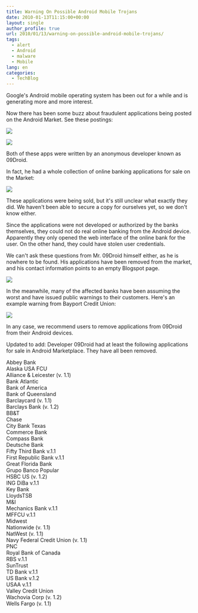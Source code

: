 ```yaml
---
title: Warning On Possible Android Mobile Trojans
date: 2010-01-13T11:15:00+00:00
layout: single
author_profile: true
url: 2010/01/13/warning-on-possible-android-mobile-trojans/
tags:
  - alert
  - Android
  - malware
  - Mobile
lang: en
categories: 
  - TechBlog
---
```

Google's Android mobile operating system has been out for a while and is generating more and more interest.

Now there has been some buzz about fraudulent applications being posted on the Android Market. See these postings:

[![](http://2.bp.blogspot.com/_vaUVXcmC3OI/S02jXJb23CI/AAAAAAAAAnA/xEpUkZK-kaw/s640/09droid1.png)](http://2.bp.blogspot.com/_vaUVXcmC3OI/S02jXJb23CI/AAAAAAAAAnA/xEpUkZK-kaw/s1600-h/09droid1.png)

[![](http://4.bp.blogspot.com/_vaUVXcmC3OI/S02jX7B1zXI/AAAAAAAAAnI/Q0WgX1ZwG20/s640/09droid2.png)](http://4.bp.blogspot.com/_vaUVXcmC3OI/S02jX7B1zXI/AAAAAAAAAnI/Q0WgX1ZwG20/s1600-h/09droid2.png)

Both of these apps were written by an anonymous developer known as 09Droid.

In fact, he had a whole collection of online banking applications for sale on the Market:

[![](http://3.bp.blogspot.com/_vaUVXcmC3OI/S02jZcQaptI/AAAAAAAAAnQ/7ZY8ebUjKgk/s640/09droid3.jpg)](http://3.bp.blogspot.com/_vaUVXcmC3OI/S02jZcQaptI/AAAAAAAAAnQ/7ZY8ebUjKgk/s1600-h/09droid3.jpg)

These applications were being sold, but it's still unclear what exactly they did. We haven't been able to secure a copy for ourselves yet, so we don't know either.

Since the applications were not developed or authorized by the banks themselves, they could not do real online banking from the Android device. Apparently they only opened the web interface of the online bank for the user. On the other hand, they could have stolen user credentials.

We can't ask these questions from Mr. 09Droid himself either, as he is nowhere to be found. His applications have been removed from the market, and his contact information points to an empty Blogspot page.

[![](http://2.bp.blogspot.com/_vaUVXcmC3OI/S02jaDR2ZMI/AAAAAAAAAnY/K2y1-roHq2w/s640/09droid4.png)](http://2.bp.blogspot.com/_vaUVXcmC3OI/S02jaDR2ZMI/AAAAAAAAAnY/K2y1-roHq2w/s1600-h/09droid4.png)

In the meanwhile, many of the affected banks have been assuming the worst and have issued public warnings to their customers. Here's an example warning from Bayport Credit Union:

[![](http://4.bp.blogspot.com/_vaUVXcmC3OI/S02ja0iN6VI/AAAAAAAAAng/R3aB7gLNhjM/s640/09droid5.png)](http://4.bp.blogspot.com/_vaUVXcmC3OI/S02ja0iN6VI/AAAAAAAAAng/R3aB7gLNhjM/s1600-h/09droid5.png)

In any case, we recommend users to remove applications from 09Droid from their Android devices.

Updated to add: Developer 09Droid had at least the following applications for sale in Android Marketplace. They have all been removed.

Abbey Bank  
Alaska USA FCU  
Alliance & Leicester (v. 1.1)  
Bank Atlantic  
Bank of America  
Bank of Queensland  
Barclaycard (v. 1.1)  
Barclays Bank (v. 1.2)  
BB&T  
Chase  
City Bank Texas  
Commerce Bank  
Compass Bank  
Deutsche Bank  
Fifty Third Bank v.1.1  
First Republic Bank v.1.1  
Great Florida Bank  
Grupo Banco Popular  
HSBC US (v. 1.2)  
ING DiBa v.1.1  
Key Bank  
LloydsTSB  
M&I  
Mechanics Bank v.1.1  
MFFCU v.1.1  
Midwest  
Nationwide (v. 1.1)  
NatWest (v. 1.1)  
Navy Federal Credit Union (v. 1.1)  
PNC  
Royal Bank of Canada  
RBS v.1.1  
SunTrust  
TD Bank v.1.1  
US Bank v.1.2  
USAA v.1.1  
Valley Credit Union  
Wachovia Corp (v. 1.2)  
Wells Fargo (v. 1.1)

